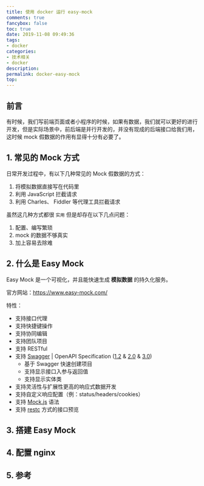 ```yaml
---
title: 使用 docker 运行 easy-mock
comments: true
fancybox: false
toc: true
date: 2019-11-08 09:49:36
tags:
- docker
categories:
- 技术相关
- docker
description:
permalink: docker-easy-mock
top:
---
```

<h2 id="intro">前言</h2>
有时候，我们写前端页面或者小程序的时候，如果有数据，我们就可以更好的进行开发，但是实际场景中，前后端是并行开发的，并没有现成的后端接口给我们用，这时候 mock 假数据的作用有显得十分有必要了。

<!--more-->

## 1. 常见的 Mock 方式

日常开发过程中，有以下几种常见的 Mock 假数据的方式：

1. 将模拟数据直接写在代码里
2. 利用 JavaScript 拦截请求
3. 利用 Charles、 Fiddler 等代理工具拦截请求

虽然这几种方式都很 `实用` 但是却存在以下几点问题：

1. 配置、编写繁琐
2. mock 的数据不够真实
3. 加上容易去除难

## 2. 什么是 Easy Mock

Easy Mock 是一个可视化，并且能快速生成 **模拟数据** 的持久化服务。 

官方网站：https://www.easy-mock.com/

特性：

- 支持接口代理
- 支持快捷键操作
- 支持协同编辑
- 支持团队项目
- 支持 RESTful
- 支持 [Swagger](https://swagger.io/) | OpenAPI Specification ([1.2](https://github.com/OAI/OpenAPI-Specification/blob/master/versions/1.2.md) & [2.0](https://github.com/OAI/OpenAPI-Specification/blob/master/versions/2.0.md) & [3.0](https://github.com/OAI/OpenAPI-Specification/blob/master/versions/3.0.0.md))
  - 基于 Swagger 快速创建项目
  - 支持显示接口入参与返回值
  - 支持显示实体类
- 支持灵活性与扩展性更高的响应式数据开发
- 支持自定义响应配置（例：status/headers/cookies）
- 支持 [Mock.js](http://mockjs.com/) 语法
- 支持 [restc](https://github.com/ElemeFE/restc) 方式的接口预览

## 3. 搭建 Easy Mock



## 4. 配置 nginx



## 5. 参考

